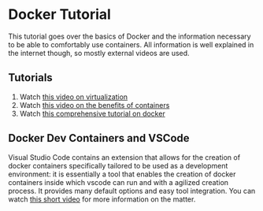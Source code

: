 # Docker Tutorial

This tutorial goes over the basics of Docker and the information necessary to be able to comfortably use containers. All information is well explained in the internet though, so mostly external videos are used.

## Tutorials

1. Watch [this video on virtualization](https://www.youtube.com/watch?v=UBVVq-xz5i0)
2. Watch [this video on the benefits of containers](https://www.youtube.com/watch?v=J0NuOlA2xDc)
3. Watch [this comprehensive tutorial on docker](https://www.youtube.com/watch?v=3c-iBn73dDE)

## Docker Dev Containers and VSCode

Visual Studio Code contains an extension that allows for the creation of docker containers specifically tailored to be used as a development environment: it is essentially a tool that enables the creation of docker containers inside which vscode can run and with a agilized creation process. It provides many default options and easy tool integration. You can watch [this short video](https://www.youtube.com/watch?v=b1RavPr_878) for more information on the matter.